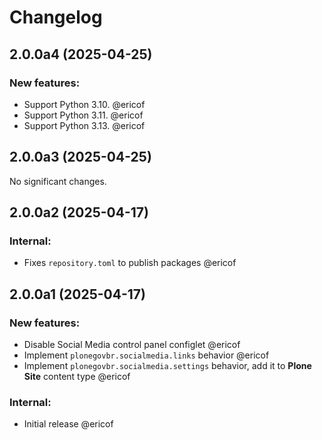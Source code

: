 # Changelog

<!--
   You should *NOT* be adding new change log entries to this file.
   You should create a file in the news directory instead.
   For helpful instructions, please see:
   https://github.com/plone/plone.releaser/blob/master/ADD-A-NEWS-ITEM.rst
-->

<!-- towncrier release notes start -->

## 2.0.0a4 (2025-04-25)


### New features:

- Support Python 3.10. @ericof 
- Support Python 3.11. @ericof 
- Support Python 3.13. @ericof 

## 2.0.0a3 (2025-04-25)

No significant changes.


## 2.0.0a2 (2025-04-17)


### Internal:

- Fixes `repository.toml` to publish packages @ericof 

## 2.0.0a1 (2025-04-17)


### New features:

- Disable Social Media control panel configlet @ericof 
- Implement `plonegovbr.socialmedia.links` behavior @ericof 
- Implement `plonegovbr.socialmedia.settings` behavior, add it to **Plone Site** content type @ericof 


### Internal:

- Initial release @ericof
